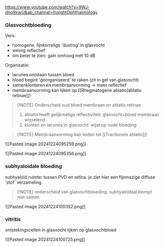 https://www.youtube.com/watch?v=9WJ-dnq9xwU&ab_channel=InsightOphthalmology

### Glasvochtbloeding
Vers: 
- homogene, fijnkorrelige 'dusting' in glasvocht
- weinig reflectief
- om beter te zien: gain omhoog met 10 dB

Organisatie:
- lacunes ontstaan tussen bloed
- bloed begint 'georganiseerd' te raken (zit in gel van glasvocht)
- samenklonteren en membraanvorming -> meer reflectief
- membraanvorming kan lijken op [[Rhegmatogene ablatio|ablatio retinae]]!

> [!NOTE] Onderscheid oud bloed membraan en ablatio retinae
> 1) ablatio heeft gelijkmatige reflectiviteit: glasvocht+bloed membraan wisselend
> 2) klonten en lacunes in glasvocht: wijst op oude bloeding

> [!NOTE] Membraanvorming kan leiden tot [[Tractionele ablatio]]!

![[Pasted image 20241224095259.png]]

![[Pasted image 20241224095356.png]]

### subhyaloïdale bloeding

subhyaloïd ruimte: tussen PVD en retina.
je ziet hier een fijnmazige diffuse 'stof' verzameling

> [!NOTE] onderscheid van glasvochtbloeding: subhyaloïdaal klompt niet samen

![[Pasted image 20241224100352.png]]

### vitritis
ontstekingscellen in glasvocht lijken op glasvochtbloed

![[Pasted image 20241224100725.png]]